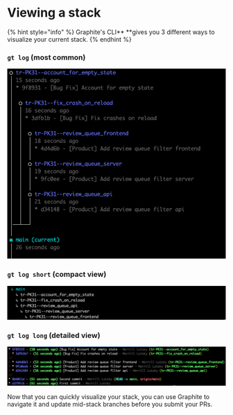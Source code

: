 # Viewing a stack

{% hint style="info" %}
Graphite's CLI** **gives you 3 different ways to visualize your current stack.
{% endhint %}

### `gt log` (most common)

![](<../../.gitbook/assets/Screen Shot 2021-10-14 at 11.53.30 AM.png>)

### `gt log short` (compact view)

![](<../../.gitbook/assets/Screen Shot 2021-10-14 at 11.53.47 AM.png>)

### `gt log long` (detailed view)

![](<../../.gitbook/assets/Screen Shot 2021-10-14 at 11.54.05 AM.png>)

Now that you can quickly visualize your stack, you can use Graphite to navigate it and update mid-stack branches before you submit your PRs.
